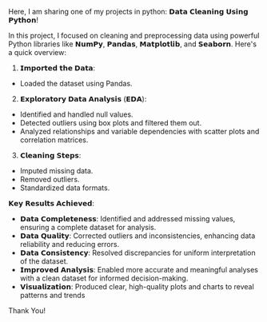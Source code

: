 Here, I am sharing one of my projects in python: 𝗗𝗮𝘁𝗮 𝗖𝗹𝗲𝗮𝗻𝗶𝗻𝗴 𝗨𝘀𝗶𝗻𝗴 𝗣𝘆𝘁𝗵𝗼𝗻!

In this project, I focused on cleaning and preprocessing data using powerful Python libraries like 𝗡𝘂𝗺𝗣𝘆, 𝗣𝗮𝗻𝗱𝗮𝘀, 𝗠𝗮𝘁𝗽𝗹𝗼𝘁𝗹𝗶𝗯, and 𝗦𝗲𝗮𝗯𝗼𝗿𝗻. Here's a quick overview:

1. 𝗜𝗺𝗽𝗼𝗿𝘁𝗲𝗱 𝘁𝗵𝗲 𝗗𝗮𝘁𝗮:
- Loaded the dataset using Pandas.

2. 𝗘𝘅𝗽𝗹𝗼𝗿𝗮𝘁𝗼𝗿𝘆 𝗗𝗮𝘁𝗮 𝗔𝗻𝗮𝗹𝘆𝘀𝗶𝘀 (𝗘𝗗𝗔):
- Identified and handled null values.
- Detected outliers using box plots and filtered them out.
- Analyzed relationships and variable dependencies with scatter plots and correlation matrices.

3. 𝗖𝗹𝗲𝗮𝗻𝗶𝗻𝗴 𝗦𝘁𝗲𝗽𝘀:
- Imputed missing data.
- Removed outliers.
- Standardized data formats.

𝗞𝗲𝘆 𝗥𝗲𝘀𝘂𝗹𝘁𝘀 𝗔𝗰𝗵𝗶𝗲𝘃𝗲𝗱:
- 𝗗𝗮𝘁𝗮 𝗖𝗼𝗺𝗽𝗹𝗲𝘁𝗲𝗻𝗲𝘀𝘀: Identified and addressed missing values, ensuring a complete dataset for analysis.
- 𝗗𝗮𝘁𝗮 𝗤𝘂𝗮𝗹𝗶𝘁𝘆: Corrected outliers and inconsistencies, enhancing data reliability and reducing errors.
- 𝗗𝗮𝘁𝗮 𝗖𝗼𝗻𝘀𝗶𝘀𝘁𝗲𝗻𝗰𝘆: Resolved discrepancies for uniform interpretation of the dataset.
- 𝗜𝗺𝗽𝗿𝗼𝘃𝗲𝗱 𝗔𝗻𝗮𝗹𝘆𝘀𝗶𝘀: Enabled more accurate and meaningful analyses with a clean dataset for informed decision-making.
- 𝗩𝗶𝘀𝘂𝗮𝗹𝗶𝘇𝗮𝘁𝗶𝗼𝗻: Produced clear, high-quality plots and charts to reveal patterns and trends

Thank You!
